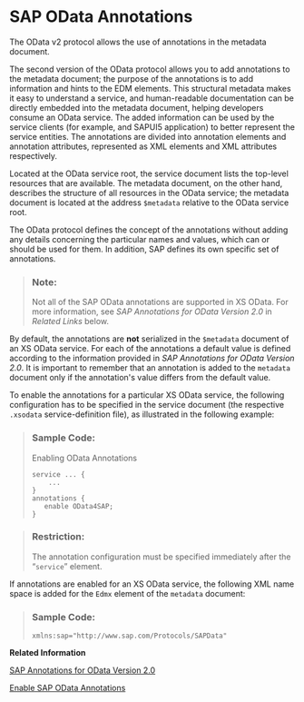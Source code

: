 <!-- loiob7fb60b91ee54a75bb03e54af1316229 -->

# SAP OData Annotations

The OData v2 protocol allows the use of annotations in the metadata document.

The second version of the OData protocol allows you to add annotations to the metadata document; the purpose of the annotations is to add information and hints to the EDM elements. This structural metadata makes it easy to understand a service, and human-readable documentation can be directly embedded into the metadata document, helping developers consume an OData service. The added information can be used by the service clients \(for example, and SAPUI5 application\) to better represent the service entities. The annotations are divided into annotation elements and annotation attributes, represented as XML elements and XML attributes respectively.

Located at the OData service root, the service document lists the top-level resources that are available. The metadata document, on the other hand, describes the structure of all resources in the OData service; the metadata document is located at the address `$metadata` relative to the OData service root.

The OData protocol defines the concept of the annotations without adding any details concerning the particular names and values, which can or should be used for them. In addition, SAP defines its own specific set of annotations.

> ### Note:  
> Not all of the SAP OData annotations are supported in XS OData. For more information, see *SAP Annotations for OData Version 2.0* in *Related Links* below.

By default, the annotations are **not** serialized in the `$metadata` document of an XS OData service. For each of the annotations a default value is defined according to the information provided in *SAP Annotations for OData Version 2.0*. It is important to remember that an annotation is added to the `metadata` document only if the annotation's value differs from the default value.

To enable the annotations for a particular XS OData service, the following configuration has to be specified in the service document \(the respective `.xsodata` service-definition file\), as illustrated in the following example:

> ### Sample Code:  
> Enabling OData Annotations
> 
> ```
> service ... {
>     ...
> }
> annotations {
>    enable OData4SAP;
> }
> 
> ```

> ### Restriction:  
> The annotation configuration must be specified immediately after the “`service`” element.

If annotations are enabled for an XS OData service, the following XML name space is added for the `Edmx` element of the `metadata` document:

> ### Sample Code:  
> ```
> xmlns:sap="http://www.sap.com/Protocols/SAPData"
> 
> ```

**Related Information**  


[SAP Annotations for OData Version 2.0](https://scn.sap.com/docs/DOC-44986)

[Enable SAP OData Annotations](enable-sap-odata-annotations-e4fe924.md "Add annotations to the OData v2$metadata document.")

